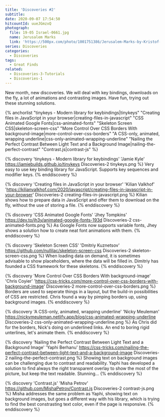 ```yaml
---
title: 'Discoveries #2'
subtitle:
date: 2020-09-07 17:54:50
hitcountId: uueJGmzxQ
photograph:
  file: 19-05 Israel-0661.jpg
  name: Jerusalem Marks
  link: 'https://500px.com/photo/1001751386/Jerusalem-Marks-by-Kristof-Zerbe'
series: Discoveries
categories:
  - Discoveries
tags:
  - Great Finds
related:
  - Discoveries-3-Tutorials
  - Discoveries-1
---
```

New month, new discoveries. We will deal with key bindings, downloads on the fly, a lot of animations and contrasting images. Have fun, trying out these stunning solutions.

{% anchorlist 
  "tinykeys - Modern library for keybindings|tinykeys" 
  "Creating files in JavaScript in your browser|creating-files-in-javascript" 
  "CSS Animated Google Fonts|css-animated-fonts" 
  "Skeleton Screen CSS|skeleton-screen-css" 
  "More Control Over CSS Borders With background-image|more-control-over-css-borders" 
  "A CSS-only, animated, wrapping underline|css-only-animated-wrapping-underline" 
  "Nailing the Perfect Contrast Between Light Text and a Background Image|nailing-the-perfect-contrast" 
  "Contrast.js|contrast-js" 
%}
<!-- more -->

{% discovery 'tinykeys - Modern library for keybindings' 'Jamie Kyle' https://jamiebuilds.github.io/tinykeys Discoveries-2 tinykeys.png %}
  Very easy to use key binding library for JavaScript. Supports key sequences and modifier keys.
{% enddiscovery %}

{% discovery 'Creating files in JavaScript in your browser' 'Kilian Valkhof' 'https://kilianvalkhof.com/2020/javascript/creating-files-in-javascript-in-your-browser' Discoveries-2 creating-files-in-javascript.png %}
  Kilian shows how to prepare data in JavaScript and offer them to download on the fly, without the use of storing a file.
{% enddiscovery %}

{% discovery 'CSS Animated Google Fonts' 'Jhey Tompkins' https://dev.to/jh3y/animated-google-fonts-193d Discoveries-2 css-animated-fonts.png %}
  As Google Fonts now supports variable fonts, Jhey shows a solution how to create neat font animations with them.
{% enddiscovery %}

{% discovery 'Skeleton Screen CSS' 'Dmitriy Kuznetsov' https://github.com/nullilac/skeleton-screen-css Discoveries-2 skeleton-screen-css.png %}
  When loading data on demand, it is sometimes advisable to show placeholders, where the data will be filled in. Dimitriy has founded a CSS framework for these skeletons.
{% enddiscovery %}

{% discovery 'More Control Over CSS Borders With background-image' 'Chris Coyier' 'https://css-tricks.com/more-control-over-css-borders-with-background-image' Discoveries-2 more-control-over-css-borders.png %}
  Borders are used to seperate things in a layout, but the build-in possibilities of CSS are restricted. Chris found a way by pimping borders up, using background images.
{% enddiscovery %}

{% discovery 'A CSS-only, animated, wrapping underline' 'Nicky Meuleman' https://nickymeuleman.netlify.app/blog/css-animated-wrapping-underline Discoveries-2 css-only-animated-wrapping-underline.png %}
  As Chris did for the borders, Nick's doing on underlined links. An end to boring rigid unterlines, let's animate them.
{% enddiscovery %}

{% discovery 'Nailing the Perfect Contrast Between Light Text and a Background Image' 'Yaphi Berhanu' https://css-tricks.com/nailing-the-perfect-contrast-between-light-text-and-a-background-image Discoveries-2 nailing-the-perfect-contrast.png %}
  Showing text on background images can be challenging due to contrast and readability. Yaphi has developed a solution to find always the right transparent overlay to show the most of the picture, but keep the text readable. Stunning...
{% enddiscovery %}

{% discovery 'Contrast.js' 'Misha Petrov' https://github.com/MishaPetrov/Contrast.js Discoveries-2 contrast-js.png %}
  Misha addresses the same problem as Yaphi, showing text on background images, but goes a different way with his library, which is trying to find the best constrasting text color, even if the page is responsive.
{% enddiscovery %}
